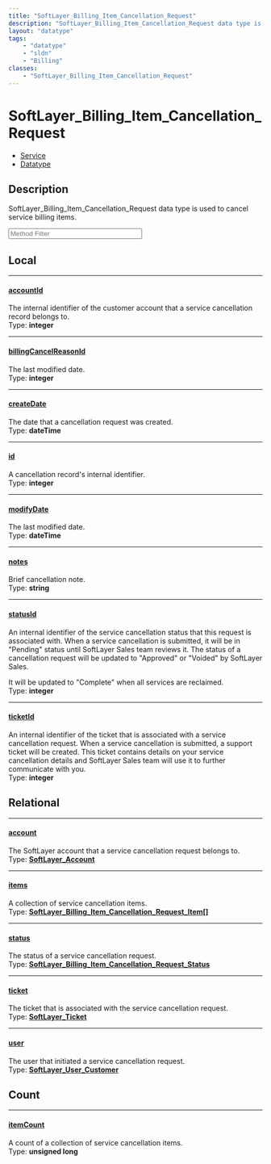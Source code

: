 ```yaml
---
title: "SoftLayer_Billing_Item_Cancellation_Request"
description: "SoftLayer_Billing_Item_Cancellation_Request data type is used to cancel service billing items."
layout: "datatype"
tags:
    - "datatype"
    - "sldn"
    - "Billing"
classes:
    - "SoftLayer_Billing_Item_Cancellation_Request"
---
```


# SoftLayer_Billing_Item_Cancellation_Request
<div id='service-datatype'>
    <ul id='sldn-reference-tabs'>
    <li id='service'> <a href='/reference/services/SoftLayer_Billing_Item_Cancellation_Request' >Service</a></li>    <li id='datatype'> <a href='/reference/datatypes/SoftLayer_Billing_Item_Cancellation_Request' >Datatype</a></li>
    </ul>
</div>

## Description 
SoftLayer_Billing_Item_Cancellation_Request data type is used to cancel service billing items. 





<!-- Service Filer BEGIN -->
<div class="view-filters">
        <div class="clearfix">
            <div class="search-input-box">
                <input placeholder="Method Filter" onkeyup="titleSearch(inputId='prop-input', divId='properties', elementClass='prop-row')" 
                    type="text" id="prop-input" value="" size="30" maxlength="128" class="form-text">
            </div>
        </div>
</div>
<!-- Service Filer END -->

<div id="properties" class="content">
<div id="localProperties" class="prop-content" >

## Local
-----
[accountId]: #accountid
#### [accountId]
The internal identifier of the customer account that a service cancellation record belongs to.  
<span class="type-label">Type: </span>**integer**

-----
[billingCancelReasonId]: #billingcancelreasonid
#### [billingCancelReasonId]
The last modified date.  
<span class="type-label">Type: </span>**integer**

-----
[createDate]: #createdate
#### [createDate]
The date that a cancellation request was created.  
<span class="type-label">Type: </span>**dateTime**

-----
[id]: #id
#### [id]
A cancellation record's internal identifier.  
<span class="type-label">Type: </span>**integer**

-----
[modifyDate]: #modifydate
#### [modifyDate]
The last modified date.  
<span class="type-label">Type: </span>**dateTime**

-----
[notes]: #notes
#### [notes]
Brief cancellation note.   
<span class="type-label">Type: </span>**string**

-----
[statusId]: #statusid
#### [statusId]
An internal identifier of the service cancellation status that this request is associated with. When a service cancellation is submitted, it will be in "Pending" status until SoftLayer Sales team reviews it. The status of a cancellation request will be updated to "Approved" or "Voided" by SoftLayer Sales. 

It will be updated to "Complete" when all services are reclaimed.   
<span class="type-label">Type: </span>**integer**

-----
[ticketId]: #ticketid
#### [ticketId]
An internal identifier of the ticket that is associated with a service cancellation request. When a service cancellation is submitted, a support ticket will be created. This ticket contains details on your service cancellation details and SoftLayer Sales team will use it to further communicate with you.   
<span class="type-label">Type: </span>**integer**

</div>
<!-- LOCAL PROPERTY END -->

<div id="relationalProperties"  class="prop-content" >

## Relational
-----
[account]: #account
#### [account]
The SoftLayer account that a service cancellation request belongs to.  
<span class="type-label">Type: </span>**<a href='/reference/datatypes/SoftLayer_Account'>SoftLayer_Account </a>**

-----
[items]: #items
#### [items]
A collection of service cancellation items.  
<span class="type-label">Type: </span>**<a href='/reference/datatypes/SoftLayer_Billing_Item_Cancellation_Request_Item'>SoftLayer_Billing_Item_Cancellation_Request_Item[] </a>**

-----
[status]: #status
#### [status]
The status of a service cancellation request.  
<span class="type-label">Type: </span>**<a href='/reference/datatypes/SoftLayer_Billing_Item_Cancellation_Request_Status'>SoftLayer_Billing_Item_Cancellation_Request_Status </a>**

-----
[ticket]: #ticket
#### [ticket]
The ticket that is associated with the service cancellation request.  
<span class="type-label">Type: </span>**<a href='/reference/datatypes/SoftLayer_Ticket'>SoftLayer_Ticket </a>**

-----
[user]: #user
#### [user]
The user that initiated a service cancellation request.  
<span class="type-label">Type: </span>**<a href='/reference/datatypes/SoftLayer_User_Customer'>SoftLayer_User_Customer </a>**


## Count

-----
[itemCount]: #itemcount
#### [itemCount]
A count of a collection of service cancellation items.   
<span class="type-label">Type: </span>**unsigned long**

</div>


